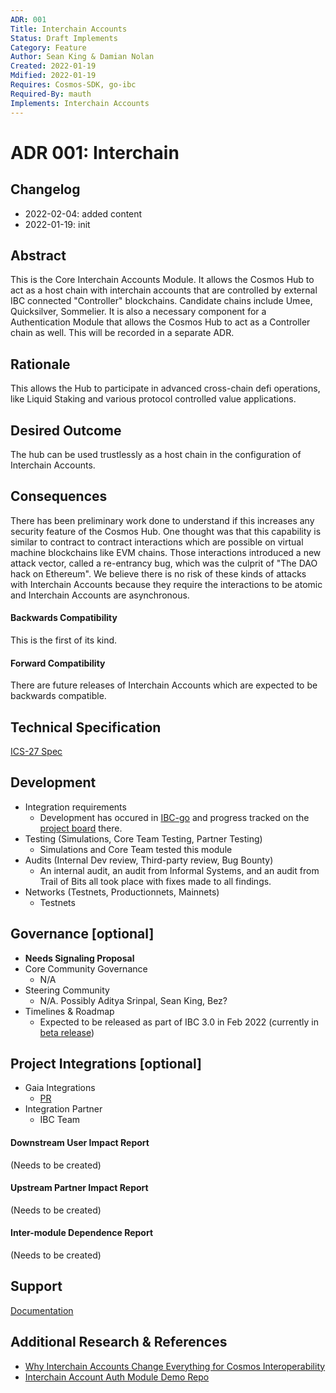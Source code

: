 ```yaml
---
ADR: 001
Title: Interchain Accounts
Status: Draft Implements
Category: Feature
Author: Sean King & Damian Nolan
Created: 2022-01-19
Mdified: 2022-01-19
Requires: Cosmos-SDK, go-ibc
Required-By: mauth
Implements: Interchain Accounts
---
```


# ADR 001: Interchain

## Changelog

- 2022-02-04: added content
- 2022-01-19: init

## Abstract

This is the Core Interchain Accounts Module. It allows the Cosmos Hub to act as a host chain with interchain accounts that are controlled by external IBC connected "Controller" blockchains. Candidate chains include Umee, Quicksilver, Sommelier. It is also a necessary component for a Authentication Module that allows the Cosmos Hub to act as a Controller chain as well. This will be recorded in a separate ADR.

## Rationale
This allows the Hub to participate in advanced cross-chain defi operations, like Liquid Staking and various protocol controlled value applications.

## Desired Outcome
The hub can be used trustlessly as a host chain in the configuration of Interchain Accounts.

## Consequences
There has been preliminary work done to understand if this increases any security feature of the Cosmos Hub. One thought was that this capability is similar to contract to contract interactions which are possible on virtual machine blockchains like EVM chains. Those interactions introduced a new attack vector, called a re-entrancy bug, which was the culprit of "The DAO hack on Ethereum". We believe there is no risk of these kinds of attacks with Interchain Accounts because they require the interactions to be atomic and Interchain Accounts are asynchronous.

#### Backwards Compatibility
This is the first of its kind.

#### Forward Compatibility
There are future releases of Interchain Accounts which are expected to be backwards compatible.

## Technical Specification
[ICS-27 Spec](https://github.com/cosmos/ibc/blob/master/spec/app/ics-027-interchain-accounts/README.md)

## Development
- Integration requirements
  - Development has occured in [IBC-go](https://github.com/cosmos/ibc-go) and progress tracked on the [project board](https://github.com/orgs/cosmos/projects/7/views/7) there.
- Testing (Simulations, Core Team Testing, Partner Testing)
  - Simulations and Core Team tested this module
- Audits (Internal Dev review, Third-party review, Bug Bounty)
  - An internal audit, an audit from Informal Systems, and an audit from Trail of Bits all took place with fixes made to all findings.
- Networks (Testnets, Productionnets, Mainnets)
  - Testnets

## Governance [optional]
- **Needs Signaling Proposal**
- Core Community Governance
  -  N/A
- Steering Community
  -  N/A. Possibly Aditya Srinpal, Sean King, Bez?
- Timelines & Roadmap
  - Expected to be released as part of IBC 3.0 in Feb 2022 (currently in [beta release](https://github.com/cosmos/ibc-go/releases/tag/v3.0.0-beta1))

## Project Integrations [optional]
- Gaia Integrations
  - [PR](https://github.com/cosmos/gaia/pull/1150)
- Integration Partner
  - IBC Team

#### Downstream User Impact Report
(Needs to be created)

#### Upstream Partner Impact Report
(Needs to be created)

#### Inter-module Dependence Report
(Needs to be created)

## Support
[Documentation](https://ibc.cosmos.network/main/app-modules/interchain-accounts/overview.html)

## Additional Research & References
 * [Why Interchain Accounts Change Everything for Cosmos Interoperability](https://medium.com/chainapsis/why-interchain-accounts-change-everything-for-cosmos-interoperability-59c19032bf11)
 * [Interchain Account Auth Module Demo Repo](https://github.com/cosmos/interchain-accounts)
